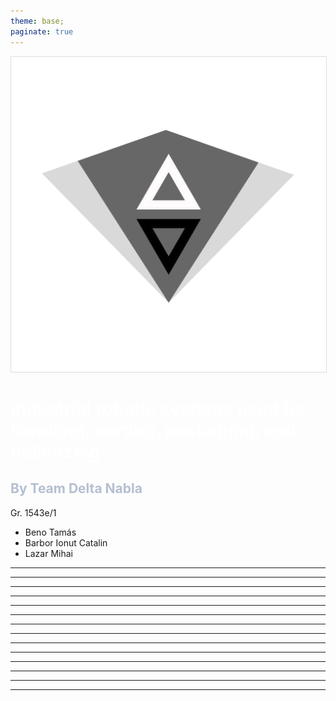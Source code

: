 ```yaml
---
theme: base;
paginate: true
---
```


<style>
section {
  background: #282C34;
  font-family: GeistMono;
  color: #ABB2BF;
  padding: 0;
  padding-right: 0;
  padding-left: 85px;
}
section#1{
  padding:0;
  padding-right: 0;
}
h1{
    color: white;
    font-weight: bold;
}
h2{
    color: #b5bfd1; 
}
img{
  border: 1px solid #ddd;
}
</style>

![bg right:33% 80%](../../Logo/Logo_Delta-Nabla.png)

# Industrial robotic systems used for handling, sorting, packaging, and palletizing

## By Team Delta Nabla

Gr. 1543e/1

- Beno Tamás
- Barbor Ionut Catalin
- Lazar Mihai

---

---

---

---

---

---

---

---

---

---

---

---

---

---
